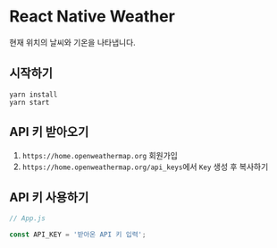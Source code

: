 # React Native Weather
현재 위치의 날씨와 기온을 나타냅니다.

## 시작하기

```shell
yarn install
yarn start
```

## API 키 받아오기

1. `https://home.openweathermap.org` 회원가입
2. `https://home.openweathermap.org/api_keys`에서 `Key` 생성 후 복사하기

## API 키 사용하기

```javascript
// App.js

const API_KEY = '받아온 API 키 입력';
```
